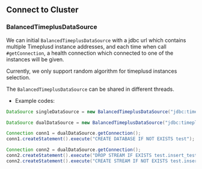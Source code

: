 ## Connect to Cluster

### BalancedTimeplusDataSource

We can initial `BalancedTimeplusDataSource` with a jdbc url which contains multiple Timeplusd instance addresses, 
and each time when call `#getConnection`, a health connection which connected to one of the instances will be given. 

Currently, we only support random algorithm for timeplusd instances selection.
  
The `BalancedTimeplusDataSource` can be shared in different threads.

- Example codes:

```java
DataSource singleDataSource = new BalancedTimeplusDataSource("jdbc:timeplus://127.0.0.1:8463");

DataSource dualDataSource = new BalancedTimeplusDataSource("jdbc:timeplus://127.0.0.1:8463,127.0.0.1:8464");

Connection conn1 = dualDataSource.getConnection();
conn1.createStatement().execute("CREATE DATABASE IF NOT EXISTS test");

Connection conn2 = dualDataSource.getConnection();
conn2.createStatement().execute("DROP STREAM IF EXISTS test.insert_test");
conn2.createStatement().execute("CREATE STREAM IF NOT EXISTS test.insert_test (i Int32, s String) ENGINE = TinyLog");
```
